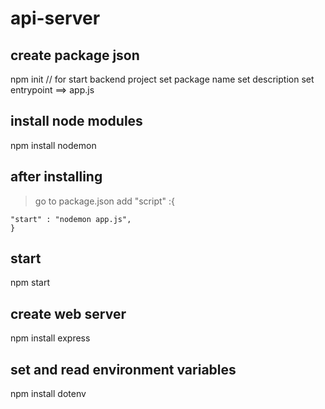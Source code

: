 # api-server

## create package json

npm init // for start backend project
set package name
set description
set entrypoint ==> app.js

## install node modules

npm install nodemon

## after installing

> go to package.json
> add "script" :{

    "start" : "nodemon app.js",
    }

## start

npm start

## create web server

npm install express

## set and read environment variables

npm install dotenv

